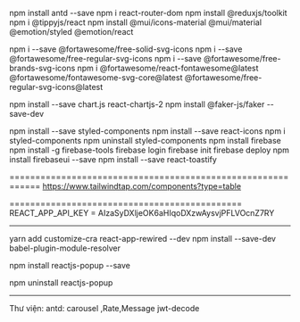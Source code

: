 npm install antd --save
npm i react-router-dom
npm install @reduxjs/toolkit
npm i @tippyjs/react
npm install @mui/icons-material @mui/material @emotion/styled @emotion/react

npm i --save @fortawesome/free-solid-svg-icons
npm i --save @fortawesome/free-regular-svg-icons
npm i --save @fortawesome/free-brands-svg-icons
npm i @fortawesome/react-fontawesome@latest @fortawesome/fontawesome-svg-core@latest @fortawesome/free-regular-svg-icons@latest

npm install --save chart.js react-chartjs-2
npm install @faker-js/faker --save-dev

npm install --save styled-components
npm install --save react-icons
npm i styled-components
npm uninstall styled-components
npm install firebase
npm install -g firebase-tools
firebase login
firebase init
firebase deploy
npm install firebaseui --save
npm install --save react-toastify

============================================================
https://www.tailwindtap.com/components?type=table

=============================================
REACT_APP_API_KEY = AIzaSyDXljeOK6aHIqoDXzwAysvjPFLVOcnZ7RY

---

yarn add customize-cra react-app-rewired --dev
npm install --save-dev babel-plugin-module-resolver

npm install reactjs-popup --save

npm uninstall reactjs-popup

---

Thư viện:
antd: carousel ,Rate,Message
jwt-decode
